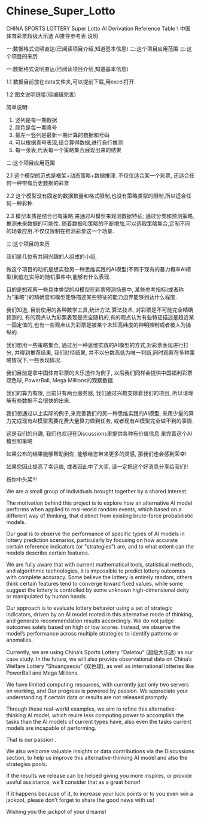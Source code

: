 # Chinese_Super_Lotto
CHINA SPORTS LOTTERY Super Lotto AI Derivation Reference Table \ 中国体育彩票超级大乐透 AI推导参考表 说明

一:数据格式说明直达(已阅读项目介绍,知道基本信息)
二:这个项目应用范围
三:这个项目的来历



一:数据格式说明直达(已阅读项目介绍,知道基本信息)

1.1 数据目前放在data文件夹,可以提前下载,用excel打开.

1.2 图文说明链接(待编辑完善)

简单说明: 
1) 竖列是每一期数据
2) 颜色是每一期真号
3) 最左一竖列是最新一期计算的数据和号码
4) 可以根据真号表现,结合算得数据,进行自行推测
5) 每一张表,代表每一个策略集合展现出来的结果




二:这个项目应用范围

2.1 这个模型的范式是框架+动态策略+数据推理.  不仅仅适合某一个彩票, 还适合任何一种带有历史数据的彩票

2.2 这个模型没有固定的数据数量和格式限制,也没有策略类型的限制,所以适合任何一种彩种.

2.3 模型本质是结合已有策略,来通过AI模型来观测数据特征; 通过分类和预测策略,推测未来数据的可能性. 随着数据和策略的不断增加,可以选取策略集合,定制不同的场景应用.不仅仅限制在推测彩票这一个场景.


三:这个项目的来历

我们是几位有共同兴趣的人组成的小组,

做这个项目的动机是想实验另一种思维实践的AI模型(不同于现有的暴力概率AI模型)到底在实际的随机事件中,能够有什么表现.

目的是想观察一些具体类型的AI模型在彩票预测场景中, 某些参考指标(或者称为"策略")的精确度和模型能够描述某些特征的能力边界能够到达什么程度.


我们知道, 目前使用的各种数学工具,统计方法,算法技术, 对彩票是不可能完全精确预测的, 
有的观点认为彩票表现是完全随机的,有的观点认为有些特征描述是趋近某一固定值的,也有一些观点认为彩票是被某个未知高纬度的神明控制或者被人为操纵的.


我们想用一些策略集合, 通过另一种思维实践的AI模型的方式,对彩票表现进行打分, 并得到推荐结果, 
我们对待结果, 并不以分数高低为唯一判断,同时观察在多种策略情况下,一些表现情况.

我们目前是拿中国体育彩票的大乐透作为例子, 
以后我们同样会提供中国福利彩票双色球, PowerBall, Mega Millions的观察数据.


我们的算力有限, 目前只有两台服务器, 我们通过兴趣支撑着我们的项目, 
所以请理解有些数据不会很快的出来.


我们想通过以上实际的例子,来完善我们的另一种思维实践的AI模型,
来用少量的算力完成现有AI模型需要花费大量算力做到任务, 或者现有AI模型完全做不到的事情.


这是我们的兴趣, 
我们也欢迎在Discussions里提供各种有价值信息,来完善这个AI模型和策略



如果公布的结果能够帮助到你, 能够给您带来更多的灵感, 那我们也会感到荣幸!

如果您因此提高了幸运值, 或者因此中了大奖, 请一定把这个好消息分享给我们!!

祝你中头奖!!!



We are a small group of individuals brought together by a shared interest.

The motivation behind this project is to explore how an alternative AI model performs when applied to real-world random events, which based on a different way of thinking, that distinct from existing brute-force probabilistic models.

Our goal is to observe the performance of specific types of AI models in lottery prediction scenarios, particularly by focusing on how accurate certain reference indicators (or "strategies") are, and to what extent can the models describe certain features.

We are fully aware that with current mathematical tools, statistical methods, and algorithmic technologies, it is impossible to predict lottery outcomes with complete accuracy.
Some believe the lottery is entirely random, others think certain features tend to converge toward fixed values, while some suggest the lottery is controlled by some unknown high-dimensional deity or manipulated by human hands.

Our approach is to evaluate lottery behavior using a set of strategic indicators, driven by an AI model rooted in this alternative mode of thinking, and generate recommendation results accordingly.
We do not judge outcomes solely based on high or low scores. Instead, we observe the model’s performance across multiple strategies to identify patterns or anomalies.

Currently, we are using China’s Sports Lottery “Daletou” (超级大乐透) as our case study.
In the future, we will also provide observational data on China’s Welfare Lottery “Shuangseqiu” (双色球), as well as international lotteries like PowerBall and Mega Millions.

We have limited computing resources, with currently just only two servers on working, and Our progress is powered by passion.
We appreciate your understanding if certain data or results are not released promptly.

Through these real-world examples, we aim to refine this alternative-thinking AI model, which reuire less computing power to accomplish the tasks than the AI models of current types have, also even the tasks current models are incapable of performing.

That is our passion .

We also welcome valuable insights or data contributions via the 
Discussions section, to help us improve this alternative-thinking AI model and also the strategies pools.

If the results we release can be helped giving you more inspires, or provide useful assistance, we’ll consider that as a great honor!

If it happens because of it, to increase your luck points or to you even win a jackpot, please don’t forget to share the good news with us!

Wishing you the jackpot of your dreams!




